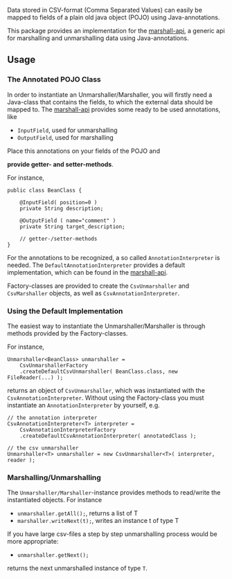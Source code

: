 Data stored in CSV-format (Comma Separated Values) can easily be mapped to fields of a plain old java object (POJO) using Java-annotations. 

This package provides an implementation for the [marshall-api](https://github.com/mazlo/marshall-api), a generic api for marshalling and unmarshalling data using Java-annotations.

## Usage

### The Annotated POJO Class

In order to instantiate an Unmarshaller/Marshaller, you will firstly need a Java-class that contains the fields, to which the external data should be mapped to. The [marshall-api](https://github.com/mazlo/marshall-api) provides some ready to be used annotations, like 

* `InputField`, used for unmarshalling
* `OutputField`, used for marshalling

Place this annotations on your fields of the POJO and

**provide getter- and setter-methods**. 

For instance,

    public class BeanClass {
    
        @InputField( position=0 )
        private String description;
        
        @OutputField ( name="comment" )
        private String target_description;
        
        // getter-/setter-methods
    }

For the annotations to be recognized, a so called `AnnotationInterpreter` is needed. The `DefaultAnnotationInterpreter` provides a default implementation, which can be found in the [marshall-api](https://github.com/mazlo/marshall-api).

Factory-classes are provided to create the `CsvUnmarshaller` and `CsvMarshaller` objects, as well as `CsvAnnotationInterpreter`.

### Using the Default Implementation

The easiest way to instantiate the Unmarshaller/Marshaller is through methods provided by the Factory-classes.

For instance,

    Unmarshaller<BeanClass> unmarshaller = 
        CsvUnmarshallerFactory
        .createDefaultCsvUnmarshaller( BeanClass.class, new FileReader(...) );

returns an object of `CsvUnmarshaller`, which was instantiated with the `CsvAnnotationInterpreter`. Without using the Factory-class you must instantiate an `AnnotationInterpreter` by yourself, e.g.

    // the annotation interpreter
    CsvAnnotationInterpreter<T> interpreter = 
        CsvAnnotationInterpreterFactory
        .createDefaultCsvAnnotationInterpreter( annotatedClass );

    // the csv unmarshaller
    Unmarshaller<T> unmarshaller = new CsvUnmarshaller<T>( interpreter, reader );
    
### Marshalling/Unmarshalling

The `Unmarshaller/Marshaller`-instance provides methods to read/write the instantiated objects. For instance

* `unmarshaller.getAll();`, returns a list of T
* `marshaller.writeNext(t);`, writes an instance t of type T

If you have large csv-files a step by step unmarshalling process would be more appropriate:

* `unmarshaller.getNext();`

returns the next unmarshalled instance of type `T`.


